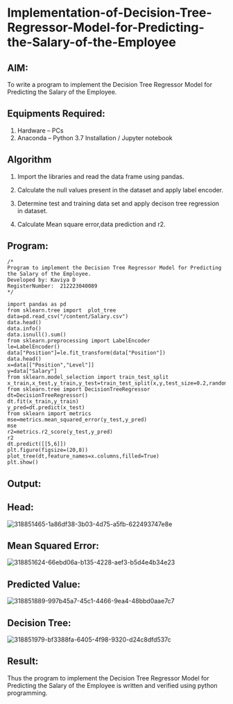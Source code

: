 # Implementation-of-Decision-Tree-Regressor-Model-for-Predicting-the-Salary-of-the-Employee

## AIM:
To write a program to implement the Decision Tree Regressor Model for Predicting the Salary of the Employee.

## Equipments Required:
1. Hardware – PCs
2. Anaconda – Python 3.7 Installation / Jupyter notebook

## Algorithm
1. Import the libraries and read the data frame using pandas.

2. Calculate the null values present in the dataset and apply label encoder.

3. Determine test and training data set and apply decison tree regression in dataset.

4. Calculate Mean square error,data prediction and r2.


## Program:
```
/*
Program to implement the Decision Tree Regressor Model for Predicting the Salary of the Employee.
Developed by: Kaviya D
RegisterNumber:  212223040089
*/
```
```
import pandas as pd
from sklearn.tree import  plot_tree
data=pd.read_csv("/content/Salary.csv")
data.head()
data.info()
data.isnull().sum()
from sklearn.preprocessing import LabelEncoder
le=LabelEncoder()
data["Position"]=le.fit_transform(data["Position"])
data.head()
x=data[["Position","Level"]]
y=data["Salary"]
from sklearn.model_selection import train_test_split
x_train,x_test,y_train,y_test=train_test_split(x,y,test_size=0.2,random_state=2)
from sklearn.tree import DecisionTreeRegressor
dt=DecisionTreeRegressor()
dt.fit(x_train,y_train)
y_pred=dt.predict(x_test)
from sklearn import metrics
mse=metrics.mean_squared_error(y_test,y_pred)
mse
r2=metrics.r2_score(y_test,y_pred)
r2
dt.predict([[5,6]])
plt.figure(figsize=(20,8))
plot_tree(dt,feature_names=x.columns,filled=True)
plt.show()
```
## Output:
## Head:
![318851465-1a86df38-3b03-4d75-a5fb-622493747e8e](https://github.com/user-attachments/assets/93d06783-1b85-45f1-be51-540305ac568a)

## Mean Squared Error:
![318851624-66ebd06a-b135-4228-aef3-b5d4e4b34e23](https://github.com/user-attachments/assets/99f11628-9360-4246-8f2e-8a64f2a9342f)


## Predicted Value:
![318851889-997b45a7-45c1-4466-9ea4-48bbd0aae7c7](https://github.com/user-attachments/assets/0873c340-2c3b-4c90-a3f3-2a6018c532c4)

## Decision Tree:

![318851979-bf3388fa-6405-4f98-9320-d24c8dfd537c](https://github.com/user-attachments/assets/11902ca7-77a5-4970-bc1b-2108dc35b6ab)

## Result:
Thus the program to implement the Decision Tree Regressor Model for Predicting the Salary of the Employee is written and verified using python programming.

